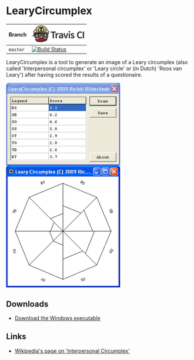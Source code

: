 # LearyCircumplex

Branch|[![Travis CI logo](pics/TravisCI.png)](https://travis-ci.org)
---|---
`master`|[![Build Status](https://travis-ci.org/richelbilderbeek/LearyCircumplex.svg?branch=master)](https://travis-ci.org/richelbilderbeek/LearyCircumplex)

LearyCircumplex is a tool to generate an image of a Leary 
circumplex (also called 'Interpersonal circumplex' or 'Leary circle' 
or (in Dutch) 'Roos van Leary') after having scored the results of 
a questionaire. 

![](pics/ToolLearyCircumplex_1_0.png)

## Downloads

 * [Download the Windows executable](http://www.richelbilderbeek.nl/ToolLearyCircumplexExe_1_0.zip)

## Links

 * [Wikipedia's page on 'Interpersonal Circumplex'](http://en.wikipedia.org/wiki/Interpersonal_Circumplex)